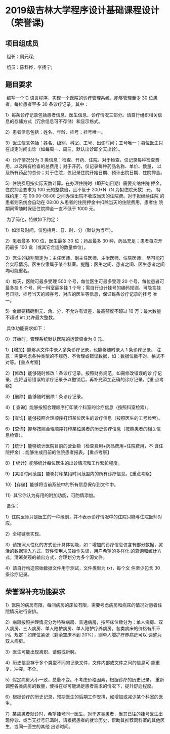 # 2019级吉林大学程序设计基础课程设计（荣誉课)

## 项目组成员

​	组长：周元琛;

​	组员：陈科桦，李扬宁;

## 题目要求

​	编写一个 C 语言程序，实现一个医院的诊疗管理系统，能够管理至少 30 位患者，每位患者至多 30 条诊疗记录。其中：

1）每条诊疗记录包括患者信息、医生信息、诊疗情况三部分。请自行组织相关信息的存储方式（冗余信息可不存储）和显示格式。

2）患者信息包括：姓名、年龄、挂号；挂号唯一。

3）医生信息包括：姓名、级别、科室、工号、出诊时间；工号唯一；每位医生只在规定时间出诊（如每周一、周三，默认出诊即全天出诊）。

4）诊疗情况分为 3 类信息：检查、开药、住院。对于检查，仅记录每种检查费用，以及所有检查的总费用；对于开药，仅记录每种药品名称、单价、数量， 以及所有药品的总价；对于住院，仅记录住院开始日期、预计出院日期、住院押金。

5）住院费用按实际天数计算。在办理住院时（即开始日期）需要交纳住院 押金，住院押金要求为 100 元的整数倍，且不低于 200*N（N 为拟住院天数）元。 特殊约定：在 00:00-08:00 之间办理出院不收取当天的住院费。对于拟继续住院 的患者则系统会自动在 08:00 从患者的住院押金中扣除当天的住院费用，患者住 院期间需随时保证住院押金一直不低于 1000 元。 

​	为了简化，特做如下约定：

1）如涉及时间，仅包括月、日、时、分（默认为当年）。

2）患者最多 100 位，医生最多 30 位；药品最多 30 种，药品充足；患者每次开药最多 100 盒（或其它合适的数量单位）。

3）医生的级别限定为：主任医师、副主任医师、主治医师、住院医师， 尽可能符合实际情况。医生仅隶属于某个科室。提醒：医生之间、患者之间、医生患者之间均可能重名。

4）每天，医院可最多受理 500 个号，每位医生可最多受理 20 个号，每位患者可最多挂 5 个号、同一科室最多挂 1 个号；需自行设计挂号的编码规则，可隐含挂号日期、挂号当天的顺序号、对应的医生等信息，保证每条诊疗记录的挂号 唯一。

5）金额要精确到元、角、分，不允许有误差，最高额度不超过 10 万；最大数量不超过 int 允许最大整数。 

​	具体功能要求如下：

0）开始时，管理系统默认医院的运营资金为 0 元。

1）【增加】能够从文件中录入多条诊疗记录，也能够随时录入 1 条诊疗记录。 注意：需要考虑各种类型的不规范、不合理或错误数据，如：数据位数不对、格式不对等。【重点考察】

2）【修改】能够随时修改 1 条诊疗记录。按照财务规范，如需修改错误的诊 疗记录，应将当前错误的诊疗记录予以撤销后，再补充添加正确的诊疗记录。【重 点考察】

3）【删除】能够随时删除 1 条诊疗记录。 

4）【 查询】能够按照合理顺序打印某个科室的诊疗信息（按照科室检索）。 

5）【查询】能够按照合理顺序打印某位医生的诊疗信息（按照医生的工号检索）。

6）【查询】能够按照合理顺序打印某位患者的历史诊疗信息（按照患者的相关信息检索）。 

7）【统计】能够统计医院目前的营业额（检查费用+药品费用+住院费用，不 含住院押金）；能够生成目前的住院患者报表。【重点考察】 

8）【 统计】能够统计每位医生的出诊情况和工作繁忙程度。

9）【某段时间范围】能够打印某段时间范围内的所有诊疗信息。【重点考察】

10）【存储】能够将当前系统中的所有信息保存到文件中。

11）其它你认为有用的附加功能，可酌情添加。 

​	备注：

1）住院医师只是医生的一种级别，并不表示诊疗情况中的住院只能与住院医师对应。 

2）全程链表实现。 

3）请按照人性化的方式设计具体功能，如：增加的诊疗信息仅含有部分数据，灵活的数据输入方式，软件使用人员操作失误，用户希望的多样化 的查询和统计方式，清晰美观的输出方式，合理划分为多个源文件。

4）请自行构造原始数据文件用于测试，文件类型为 txt，每个文 件至少包含 30 条诊疗记录。 

## 荣誉课补充功能要求

1）医院的病房有限，每间病房的床位有限，需要考虑病房和病床的情况对患者住院情况进行安排。

 2）病房按照护理情况分为特殊病房、普通病房，按照床位数分为：单人病房、双人病房、三人病房、单人陪护病房、单人陪护疗养病房。各类病床的价格有所不同。规定：如床位紧张（剩余空床不到 20%），则单人陪护疗养病房可以 调整为双人病房。

3）医生可能出现离职、请假或新聘。

4）历史信息存于多个类型不同的记录文件，文件内部或文件之间的信息可 能重复、冲突、不全。

5）假定病房大小一致，总量不变。不考虑价格因素，根据诊疗的历史记录， 重新调整各类病房的数量，使得在尽可能满足患者需求的情况下，提升舒适程度。

6）根据诊疗的历史记录，预期医生的后期工作安排，如增加或减少某个科室的医生。

7）某些患者就诊时，希望挂号同一医生。对于这类患者，当其已往的挂号医生出现停诊、或当天挂号已满时，请根据患者的就诊历史，帮助其推荐同科室的其他医生，或同一医生的其他 出诊时间。 


